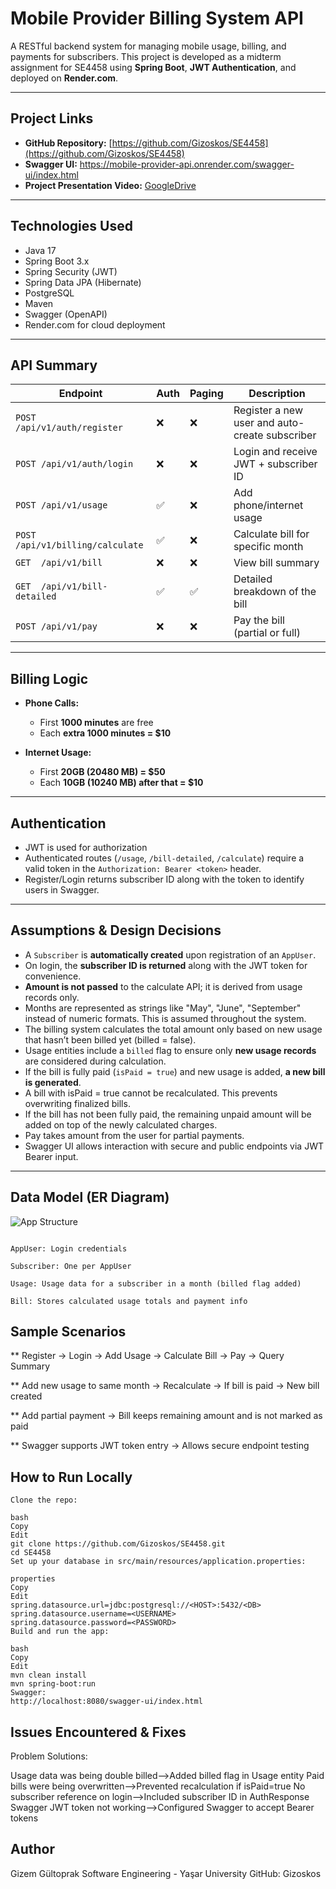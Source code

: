 # Mobile Provider Billing System API

A RESTful backend system for managing mobile usage, billing, and payments for subscribers. This project is developed as a midterm assignment for SE4458 using **Spring Boot**, **JWT Authentication**, and deployed on **Render.com**.

---

##  Project Links

- **GitHub Repository:** [https://github.com/Gizoskos/SE4458](https://github.com/Gizoskos/SE4458)
- **Swagger UI:** https://mobile-provider-api.onrender.com/swagger-ui/index.html
- **Project Presentation Video:** [GoogleDrive](https://drive.google.com/file/d/1KDBVh22401LBhq-ih4c8yov0xR_6IRO1/view?usp=drive_link])

---

## Technologies Used

- Java 17
- Spring Boot 3.x
- Spring Security (JWT)
- Spring Data JPA (Hibernate)
- PostgreSQL
- Maven
- Swagger (OpenAPI)
- Render.com for cloud deployment

---

## API Summary

| Endpoint                        | Auth | Paging | Description |
|---------------------------------|------|--------|-------------|
| `POST /api/v1/auth/register`   | ❌   | ❌     | Register a new user and auto-create subscriber |
| `POST /api/v1/auth/login`      | ❌   | ❌     | Login and receive JWT + subscriber ID |
| `POST /api/v1/usage`           | ✅   | ❌     | Add phone/internet usage |
| `POST /api/v1/billing/calculate`| ✅  | ❌     | Calculate bill for specific month |
| `GET  /api/v1/bill`            | ❌   | ❌     | View bill summary |
| `GET  /api/v1/bill-detailed`   | ✅   | ✅     | Detailed breakdown of the bill |
| `POST /api/v1/pay`             | ❌   | ❌     | Pay the bill (partial or full) |

---

## Billing Logic

- **Phone Calls:**
  - First **1000 minutes** are free
  - Each **extra 1000 minutes = $10**

- **Internet Usage:**
  - First **20GB (20480 MB) = $50**
  - Each **10GB (10240 MB) after that = $10**

---

## Authentication

- JWT is used for authorization
- Authenticated routes (`/usage`, `/bill-detailed`, `/calculate`) require a valid token in the `Authorization: Bearer <token>` header.
- Register/Login returns subscriber ID along with the token to identify users in Swagger.

---

## Assumptions & Design Decisions

-  A `Subscriber` is **automatically created** upon registration of an `AppUser`.
-  On login, the **subscriber ID is returned** along with the JWT token for convenience.
-  **Amount is not passed** to the calculate API; it is derived from usage records only.
-  Months are represented as strings like "May", "June", "September" instead of numeric formats. This is assumed throughout the system.
-  The billing system calculates the total amount only based on new usage that hasn’t been billed yet (billed = false).
-  Usage entities include a `billed` flag to ensure only **new usage records** are considered during calculation.
-  If the bill is fully paid (`isPaid = true`) and new usage is added, **a new bill is generated**.
-  A bill with isPaid = true cannot be recalculated. This prevents overwriting finalized bills.
-  If the bill has not been fully paid, the remaining unpaid amount will be added on top of the newly calculated charges.
-  Pay takes amount from the user for partial payments.
-  Swagger UI allows interaction with secure and public endpoints via JWT Bearer input.

---

## Data Model (ER Diagram)
![App Structure](https://github.com/user-attachments/assets/fb231699-f0ec-4ae2-803a-d633004127e2)

```text

AppUser: Login credentials

Subscriber: One per AppUser

Usage: Usage data for a subscriber in a month (billed flag added)

Bill: Stores calculated usage totals and payment info

```

##  Sample Scenarios

** Register → Login → Add Usage → Calculate Bill → Pay → Query Summary

** Add new usage to same month → Recalculate → If bill is paid → New bill created

** Add partial payment → Bill keeps remaining amount and is not marked as paid

** Swagger supports JWT token entry → Allows secure endpoint testing


##  How to Run Locally

```text
Clone the repo:

bash
Copy
Edit
git clone https://github.com/Gizoskos/SE4458.git
cd SE4458
Set up your database in src/main/resources/application.properties:

properties
Copy
Edit
spring.datasource.url=jdbc:postgresql://<HOST>:5432/<DB>
spring.datasource.username=<USERNAME>
spring.datasource.password=<PASSWORD>
Build and run the app:

bash
Copy
Edit
mvn clean install
mvn spring-boot:run
Swagger:
http://localhost:8080/swagger-ui/index.html
```

##  Issues Encountered & Fixes

Problem Solutions:

Usage data was being double billed-->Added billed flag in Usage entity
Paid bills were being overwritten-->Prevented recalculation if isPaid=true
No subscriber reference on login-->Included subscriber ID in AuthResponse
Swagger JWT token not working-->Configured Swagger to accept Bearer tokens


##  Author

Gizem Gültoprak
Software Engineering - Yaşar University
GitHub: Gizoskos
